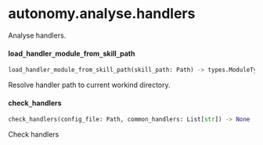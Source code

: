 <a name="autonomy.analyse.handlers"></a>
# autonomy.analyse.handlers

Analyse handlers.

<a name="autonomy.analyse.handlers.load_handler_module_from_skill_path"></a>
#### load`_`handler`_`module`_`from`_`skill`_`path

```python
load_handler_module_from_skill_path(skill_path: Path) -> types.ModuleType
```

Resolve handler path to current workind directory.

<a name="autonomy.analyse.handlers.check_handlers"></a>
#### check`_`handlers

```python
check_handlers(config_file: Path, common_handlers: List[str]) -> None
```

Check handlers

